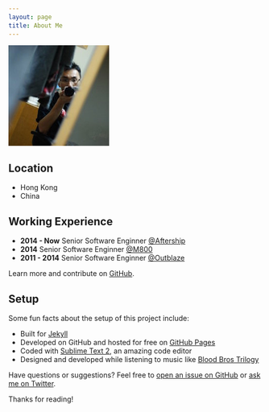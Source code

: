 ```yaml
---
layout: page
title: About Me
---
```


![Profile Image](/public/30883b7.jpg "Profile Image")

## Location

* Hong Kong
* China

## Working Experience

* **2014 - Now** Senior Software Enginner [@Aftership](aftership.com)
* **2014** Senior Software Enginner [@M800](www.m800.com)
* **2011 - 2014** Senior Software Enginner [@Outblaze](www.outblaze.com)


Learn more and contribute on [GitHub](https://github.com/poole).

## Setup

Some fun facts about the setup of this project include:

* Built for [Jekyll](http://jekyllrb.com)
* Developed on GitHub and hosted for free on [GitHub Pages](https://pages.github.com)
* Coded with [Sublime Text 2](http://sublimetext.com), an amazing code editor
* Designed and developed while listening to music like [Blood Bros Trilogy](https://soundcloud.com/maddecent/sets/blood-bros-series)

Have questions or suggestions? Feel free to [open an issue on GitHub](https://github.com/poole/issues/new) or [ask me on Twitter](https://twitter.com/mdo).

Thanks for reading!
